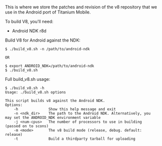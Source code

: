 This is where we store the patches and revision of the v8 repository that we use in the Android port of Titanium Mobile.

To build V8, you'll need:

- Android NDK r8d

Build V8 for Android against the NDK:

```
$ ./build_v8.sh -n /path/to/android-ndk

OR

$ export ANDROID_NDK=/path/to/android-ndk
$ ./build_v8.sh
```

Full build_v8.sh usage:

```
$ ./build_v8.sh -h
Usage: ./build_v8.sh options

This script builds v8 against the Android NDK. 
Options:
	-h              Show this help message and exit
	-n <ndk_dir>    The path to the Android NDK. Alternatively, you may set the ANDROID_NDK environment variable
	-j <num-cpus>   The number of processors to use in building (passed on to scons)
	-m <mode>       The v8 build mode (release, debug. default: release)
	-t              Build a thirdparty tarball for uploading
```
